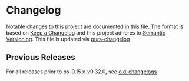 # Changelog

Notable changes to this project are documented in this file. The format is based on [Keep a Changelog](https://keepachangelog.com/en/1.0.0/) and this project adheres to [Semantic Versioning](https://semver.org/spec/v2.0.0.html). This file is updated via [purs-changelog](https://github.com/JordanMartinez/purescript-up-changelog)

## Previous Releases

For all releases prior to ps-0.15.x-v0.32.0, see [old-changelogs](https://github.com/JordanMartinez/purescript-jordans-reference/blob/latestRelease/old-changelogs)
